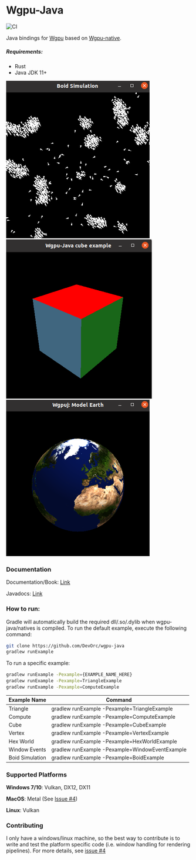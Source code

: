 # Wgpu-Java
![CI](https://github.com/DevOrc/wgpu-java/workflows/CI/badge.svg)

Java bindings for [Wgpu](https://github.com/gfx-rs/wgpu) based on
[Wgpu-native](https://github.com/gfx-rs/wgpu-native). 

##### Requirements:
- Rust 
- Java JDK 11+

![Boid Example](docs/src/images/boid_simulation.png)
![Cube Example](docs/src/images/cube.png)
![Earth Example](docs/src/images/earth.png)

### Documentation

Documentation/Book: 
[Link](https://devorc.github.io/wgpu-java/)

Javadocs:
 [Link](https://devorc.github.io/wgpu-java/javadoc/index.html) 

### How to run:
Gradle will automatically build the required dll/.so/.dylib when wgpu-java/natives 
is compiled. To run the default example, execute the following command: 
```bash
git clone https://github.com/DevOrc/wgpu-java
gradlew runExample
```

To run a specific example:
```bash
gradlew runExample -Pexample={EXAMPLE_NAME_HERE}
gradlew runExample -Pexample=TriangleExample
gradlew runExample -Pexample=ComputeExample
```

 Example Name | Command |
 -------------|---------|
 Triangle | gradlew runExample -Pexample=TriangleExample |
 Compute | gradlew runExample -Pexample=ComputeExample |
 Cube | gradlew runExample -Pexample=CubeExample |
 Vertex | gradlew runExample -Pexample=VertexExample |
 Hex World | gradlew runExample -Pexample=HexWorldExample |
 Window Events | gradlew runExample -Pexample=WindowEventExample |
 Boid Simulation | gradlew runExample -Pexample=BoidExample |

### Supported Platforms
__Windows 7/10__: Vulkan, DX12, DX11

__MacOS__: Metal (See [Issue #4](https://github.com/DevOrc/wgpu-java/issues/4))

__Linux__:  Vulkan 
 
### Contributing
I only have a windows/linux machine, so the best way to contribute is to write
and test the platform specific code (i.e. window handling for rendering pipelines). For more details, see 
[issue #4](https://github.com/DevOrc/wgpu-java/issues/4)